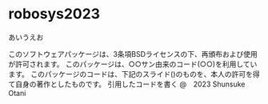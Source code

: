 # robosys2023
あいうえお





このソフトウェアパッケージは、3条項BSDライセンスの下、再頒布および使用が許可されます。
このパッケージは、○○サン由来のコード(○○)を利用しています。
このパッケージのコードは、下記のスライド()のものを、本人の許可を得て自身の著作としたものです。
引用したコードを書く
@　2023 Shunsuke Otani
